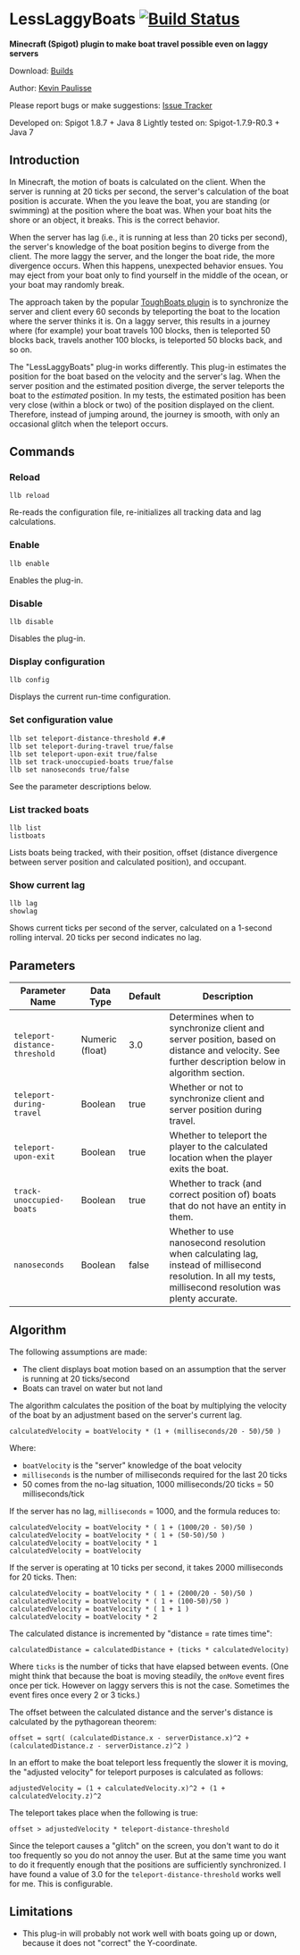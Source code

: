 # LessLaggyBoats [![Build Status](https://drone.io/github.com/kpaulisse/LessLaggyBoats/status.png)](https://drone.io/github.com/kpaulisse/LessLaggyBoats/latest)

**Minecraft (Spigot) plugin to make boat travel possible even on laggy servers**

Download: [Builds](https://drone.io/github.com/kpaulisse/LessLaggyBoats/files)

Author: [Kevin Paulisse](https://github.com/kpaulisse)

Please report bugs or make suggestions: [Issue Tracker](https://github.com/kpaulisse/LessLaggyBoats/issues)

Developed on: Spigot 1.8.7 + Java 8
Lightly tested on: Spigot-1.7.9-R0.3 + Java 7

## Introduction

In Minecraft, the motion of boats is calculated on the client. When the server is running at 20 ticks per second, the server's calculation of the boat position is accurate. When the you leave the boat, you are standing (or swimming) at the position where the boat was. When your boat hits the shore or an object, it breaks. This is the correct behavior.

When the server has lag (i.e., it is running at less than 20 ticks per second), the server's knowledge of the boat position begins to diverge from the client. The more laggy the server, and the longer the boat ride, the more divergence occurs. When this happens, unexpected behavior ensues. You may eject from your boat only to find yourself in the middle of the ocean, or your boat may randomly break.

The approach taken by the popular [ToughBoats plugin](http://dev.bukkit.org/bukkit-plugins/toughboats/) is to synchronize the server and client every 60 seconds by teleporting the boat to the location where the server thinks it is. On a laggy server, this results in a journey where (for example) your boat travels 100 blocks, then is teleported 50 blocks back, travels another 100 blocks, is teleported 50 blocks back, and so on.

The "LessLaggyBoats" plug-in works differently. This plug-in estimates the position for the boat based on the velocity and the server's lag. When the server position and the estimated position diverge, the server teleports the boat to the *estimated* position. In my tests, the estimated position has been very close (within a block or two) of the position displayed on the client. Therefore, instead of jumping around, the journey is smooth, with only an occasional glitch when the teleport occurs.

## Commands

### Reload

    llb reload

Re-reads the configuration file, re-initializes all tracking data and lag calculations.

### Enable

    llb enable

Enables the plug-in.

### Disable

    llb disable

Disables the plug-in.

### Display configuration

    llb config

Displays the current run-time configuration.

### Set configuration value

    llb set teleport-distance-threshold #.#
    llb set teleport-during-travel true/false
    llb set teleport-upon-exit true/false
    llb set track-unoccupied-boats true/false
    llb set nanoseconds true/false

See the parameter descriptions below.

### List tracked boats

    llb list
    listboats

Lists boats being tracked, with their position, offset (distance divergence between server position and calculated position), and occupant.

### Show current lag

    llb lag
    showlag

Shows current ticks per second of the server, calculated on a 1-second rolling interval. 20 ticks per second indicates no lag.

## Parameters

| Parameter Name  | Data Type  | Default  | Description  |
|-----------------|------------|----------|--------------|
| `teleport-distance-threshold` | Numeric (float) | 3.0 | Determines when to synchronize client and server position, based on distance and velocity. See further description below in algorithm section. |
| `teleport-during-travel` | Boolean | true | Whether or not to synchronize client and server position during travel. |
| `teleport-upon-exit` | Boolean | true | Whether to teleport the player to the calculated location when the player exits the boat. |
| `track-unoccupied-boats` | Boolean | true | Whether to track (and correct position of) boats that do not have an entity in them. |
| `nanoseconds` | Boolean | false | Whether to use nanosecond resolution when calculating lag, instead of millisecond resolution. In all my tests, millisecond resolution was plenty accurate. |

## Algorithm

The following assumptions are made:

* The client displays boat motion based on an assumption that the server is running at 20 ticks/second
* Boats can travel on water but not land

The algorithm calculates the position of the boat by multiplying the velocity of the boat by an adjustment based on the server's current lag.

    calculatedVelocity = boatVelocity * (1 + (milliseconds/20 - 50)/50 )

Where:

* `boatVelocity` is the "server" knowledge of the boat velocity
* `milliseconds` is the number of milliseconds required for the last 20 ticks
* 50 comes from the no-lag situation, 1000 milliseconds/20 ticks = 50 milliseconds/tick

If the server has no lag, `milliseconds` = 1000, and the formula reduces to:

    calculatedVelocity = boatVelocity * ( 1 + (1000/20 - 50)/50 )
    calculatedVelocity = boatVelocity * ( 1 + (50-50)/50 )
    calculatedVelocity = boatVelocity * 1
    calculatedVelocity = boatVelocity

If the server is operating at 10 ticks per second, it takes 2000 milliseconds for 20 ticks. Then:

    calculatedVelocity = boatVelocity * ( 1 + (2000/20 - 50)/50 )
    calculatedVelocity = boatVelocity * ( 1 + (100-50)/50 )
    calculatedVelocity = boatVelocity * ( 1 + 1 )
    calculatedVelocity = boatVelocity * 2

The calculated distance is incremented by "distance = rate times time":

    calculatedDistance = calculatedDistance + (ticks * calculatedVelocity)

Where `ticks` is the number of ticks that have elapsed between events. (One might think that because the boat is moving steadily, the `onMove` event fires once per tick. However on laggy servers this is not the case. Sometimes the event fires once every 2 or 3 ticks.)

The offset between the calculated distance and the server's distance is calculated by the pythagorean theorem:

    offset = sqrt( (calculatedDistance.x - serverDistance.x)^2 + (calculatedDistance.z - serverDistance.z)^2 )

In an effort to make the boat teleport less frequently the slower it is moving, the "adjusted velocity" for teleport purposes is calculated as follows:

    adjustedVelocity = (1 + calculatedVelocity.x)^2 + (1 + calculatedVelocity.z)^2

The teleport takes place when the following is true:

    offset > adjustedVelocity * teleport-distance-threshold

Since the teleport causes a "glitch" on the screen, you don't want to do it too frequently so you do not annoy the user. But at the same time you want to do it frequently enough that the positions are sufficiently synchronized. I have found a value of 3.0 for the `teleport-distance-threshold` works well for me. This is configurable.

## Limitations

* This plug-in will probably not work well with boats going up or down, because it does not "correct" the Y-coordinate.
